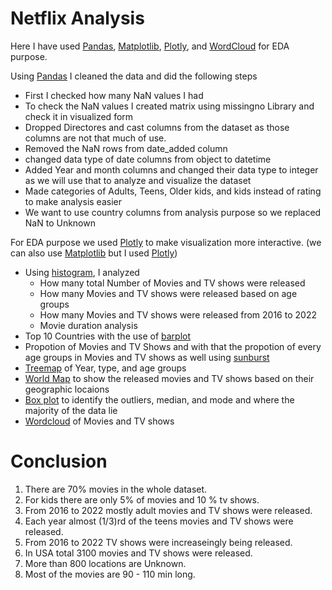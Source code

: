 # Netflix Analysis
Here I have used [Pandas](https://pandas.pydata.org/), [Matplotlib](https://matplotlib.org/), [Plotly](https://plotly.com/), and [WordCloud](https://pypi.org/project/wordcloud/) for EDA purpose.

Using [Pandas](https://pandas.pydata.org/) I cleaned the data and did the following steps
  - First I checked how many NaN values I had
  - To check the NaN values I created matrix using missingno Library and check it in visualized form
  - Dropped Directores and cast columns from the dataset as those columns are not that much of use.
  - Removed the NaN rows from date_added column
  - changed data type of date columns from object to datetime
  - Added Year and month columns and changed their data type to integer as we will use that to analyze and visualize the dataset
  - Made categories of Adults, Teens, Older kids, and kids instead of rating to make analysis easier
  - We want to use country columns from analysis purpose so we replaced NaN to Unknown

For EDA purpose we used [Plotly](https://plotly.com/) to make visualization more interactive. (we can also use [Matplotlib](https://matplotlib.org/) but I used [Plotly](https://plotly.com/))
  - Using [histogram](https://plotly.com/python/histograms/), I analyzed
      - How many total Number of Movies and TV shows were released
      - How many Movies and TV shows were released based on age groups
      - How many Movies and TV shows were released from 2016 to 2022
      - Movie duration analysis
  - Top 10 Countries with the use of [barplot](https://plotly.com/python/bar-charts/)
  - Propotion of Movies and TV Shows and with that the propotion of every age groups in Movies and TV shows as well using [sunburst](https://plotly.com/python/sunburst-charts/)
  - [Treemap](https://plotly.com/python/treemaps) of Year, type, and age groups
  - [World Map](https://plotly.com/python/choropleth-maps/) to show the released movies and TV shows based on their geographic locaions
  - [Box plot](https://plotly.com/python/box-plots/) to identify the outliers, median, and mode and where the majority of the data lie
  - [Wordcloud](https://plotly.com/matlab/wordcloud/) of Movies and TV shows

# Conclusion
  1. There are 70% movies in the whole dataset.
  2. For kids there are only 5% of movies and 10 % tv shows.
  3. From 2016 to 2022 mostly adult movies and TV shows were released.
  4. Each year almost (1/3)rd of the teens movies and TV shows were released.
  5. From 2016 to 2022 TV shows were increaseingly being released.
  6. In USA total 3100 movies and TV shows were released.
  7. More than 800 locations are Unknown.
  8. Most of the movies are 90 - 110 min long.

